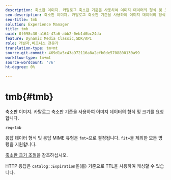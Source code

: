 ```yaml
---
description: 축소판 이미지. 카탈로그 축소판 기준을 사용하여 이미지 데이터의 형식 및 크기를 요청합니다.
seo-description: 축소판 이미지. 카탈로그 축소판 기준을 사용하여 이미지 데이터의 형식 및 크기를 요청합니다.
seo-title: tmb
solution: Experience Manager
title: tmb
uuid: 0f098c30-a164-47a6-abb2-0eb1d0bc24da
feature: Dynamic Media Classic,SDK/API
role: 개발자,비즈니스 전문가
translation-type: tm+mt
source-git-commit: 469d1a5c43a972116a8a2efb0de5708800130a99
workflow-type: tm+mt
source-wordcount: '76'
ht-degree: 0%

---
```



# tmb{#tmb}

축소판 이미지. 카탈로그 축소판 기준을 사용하여 이미지 데이터의 형식 및 크기를 요청합니다.

`req=tmb`

응답 데이터 형식 및 응답 MIME 유형은 `fmt=`으로 결정됩니다. `fit=`을 제외한 모든 명령을 지원합니다.

[축소판 크기 조절](../../../../../../is-api/http-ref/image-serving-api-ref/c-http-protocol-reference/c-notes-on-server-behavior/r-thumbnail-scaling.md#reference-0f71817f721d4913b34816758d69b07f)을 참조하십시오.

HTTP 응답은 `catalog::Expiration`을(를) 기준으로 TTL을 사용하여 캐싱할 수 있습니다.
